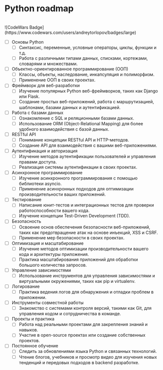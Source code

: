 # Python roadmap
<br>
![CodeWars Badge](https://www.codewars.com/users/andreytorlopov/badges/large)
<br>

- [ ] Основы Python
  - [ ] Синтаксис, переменные, условные операторы, циклы, функции и т.д.
  - [ ] Работа с различными типами данных, списками, кортежами, словарями и множествами.

- [ ] Объектно-ориентированное программирование (ООП)
  - [ ] Классы, объекты, наследование, инкапсуляция и полиморфизм.
  - [ ] Применение ООП в своих проектах.

- [ ] Фреймворк для веб-разработки
  - [ ] Изучение популярных Python веб-фреймворков, таких как Django или Flask.
  - [ ] Создание простых веб-приложений, работа с маршрутизацией, шаблонами, базами данных и аутентификацией.

- [ ] Работа с базами данных
  - [ ] Ознакомление с SQL и реляционными базами данных.
  - [ ] Использование ORM (Object-Relational Mapping) для более удобного взаимодействия с базой данных.

- [ ] RESTful API
  - [ ] Понимание концепции RESTful API и HTTP-методов.
  - [ ] Создание API для взаимодействия с вашими веб-приложениями.

- [ ] Аутентификация и авторизация
  - [ ] Изучение методов аутентификации пользователей и управления правами доступа.
  - [ ] Реализация системы аутентификации в своих проектах.

- [ ] Асинхронное программирование
  - [ ] Изучение асинхронного программирования с помощью библиотеки asyncio.
  - [ ] Применение асинхронных подходов для оптимизации производительности ваших приложений.

- [ ] Тестирование
  - [ ] Написание юнит-тестов и интеграционных тестов для проверки работоспособности вашего кода.
  - [ ] Изучение концепции Test-Driven Development (TDD).

- [ ] Безопасность
  - [ ] Освоение основ обеспечения безопасности веб-приложений, таких как предотвращение атак на основе инъекций, XSS и CSRF.
  - [ ] Применение мер безопасности в своих проектах.

- [ ] Оптимизация и масштабирование
  - [ ] Изучение методов оптимизации производительности вашего кода и архитектуры приложения.
  - [ ] Практика масштабирования приложений для обработки большого количества запросов.

- [ ] Управление зависимостями
  - [ ] Использование инструментов для управления зависимостями и виртуальными окружениями, таких как pip и virtualenv.

- [ ] Логирование
  - [ ] Практика ведения логов для обнаружения и отладки проблем в приложении.

- [ ] Инструменты совместной работы
  - [ ] Знакомство с системами контроля версий, такими как Git, для управления кодом и сотрудничества в команде.

- [ ] Проекты и практика
  - [ ] Работа над реальными проектами для закрепления знаний и навыков.
  - [ ] Участие в open-source проектах или создание собственных проектов.

- [ ] Постоянное обучение
  - [ ] Следить за обновлениями языка Python и связанных технологий.
  - [ ] Чтение блогов, учебников и просмотр видео для изучения новых тенденций и передовых подходов в backend разработке.
